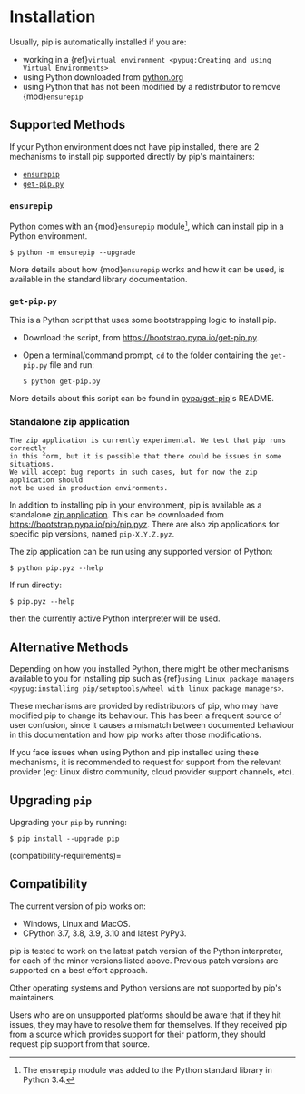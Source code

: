 # Installation

Usually, pip is automatically installed if you are:

- working in a
  {ref}`virtual environment <pypug:Creating and using Virtual Environments>`
- using Python downloaded from [python.org](https://www.python.org)
- using Python that has not been modified by a redistributor to remove
  {mod}`ensurepip`

## Supported Methods

If your Python environment does not have pip installed, there are 2 mechanisms
to install pip supported directly by pip's maintainers:

- [`ensurepip`](#ensurepip)
- [`get-pip.py`](#get-pippy)

### `ensurepip`

Python comes with an {mod}`ensurepip` module[^python], which can install pip in
a Python environment.

```{pip-cli}
$ python -m ensurepip --upgrade
```

More details about how {mod}`ensurepip` works and how it can be used, is
available in the standard library documentation.

### `get-pip.py`

This is a Python script that uses some bootstrapping logic to install
pip.

- Download the script, from <https://bootstrap.pypa.io/get-pip.py>.
- Open a terminal/command prompt, `cd` to the folder containing the
  `get-pip.py` file and run:

  ```{pip-cli}
  $ python get-pip.py
  ```

More details about this script can be found in [pypa/get-pip]'s README.

[pypa/get-pip]: https://github.com/pypa/get-pip

### Standalone zip application

```{note}
The zip application is currently experimental. We test that pip runs correctly
in this form, but it is possible that there could be issues in some situations.
We will accept bug reports in such cases, but for now the zip application should
not be used in production environments.
```

In addition to installing pip in your environment, pip is available as a
standalone [zip application](https://docs.python.org/3.11/library/zipapp.html).
This can be downloaded from <https://bootstrap.pypa.io/pip/pip.pyz>. There are
also zip applications for specific pip versions, named `pip-X.Y.Z.pyz`.

The zip application can be run using any supported version of Python:

```{pip-cli}
$ python pip.pyz --help
```

If run directly:

```{pip-cli}
$ pip.pyz --help
```

then the currently active Python interpreter will be used.

## Alternative Methods

Depending on how you installed Python, there might be other mechanisms
available to you for installing pip such as
{ref}`using Linux package managers <pypug:installing pip/setuptools/wheel with linux package managers>`.

These mechanisms are provided by redistributors of pip, who may have modified
pip to change its behaviour. This has been a frequent source of user confusion,
since it causes a mismatch between documented behaviour in this documentation
and how pip works after those modifications.

If you face issues when using Python and pip installed using these mechanisms,
it is recommended to request for support from the relevant provider (eg: Linux
distro community, cloud provider support channels, etc).

## Upgrading `pip`

Upgrading your `pip` by running:

```{pip-cli}
$ pip install --upgrade pip
```

(compatibility-requirements)=

## Compatibility

The current version of pip works on:

- Windows, Linux and MacOS.
- CPython 3.7, 3.8, 3.9, 3.10 and latest PyPy3.

pip is tested to work on the latest patch version of the Python interpreter,
for each of the minor versions listed above. Previous patch versions are
supported on a best effort approach.

Other operating systems and Python versions are not supported by pip's
maintainers.

Users who are on unsupported platforms should be aware that if they hit issues, they may have to resolve them for themselves. If they received pip from a source which provides support for their platform, they should request pip support from that source.

[^python]: The `ensurepip` module was added to the Python standard library in Python 3.4.

